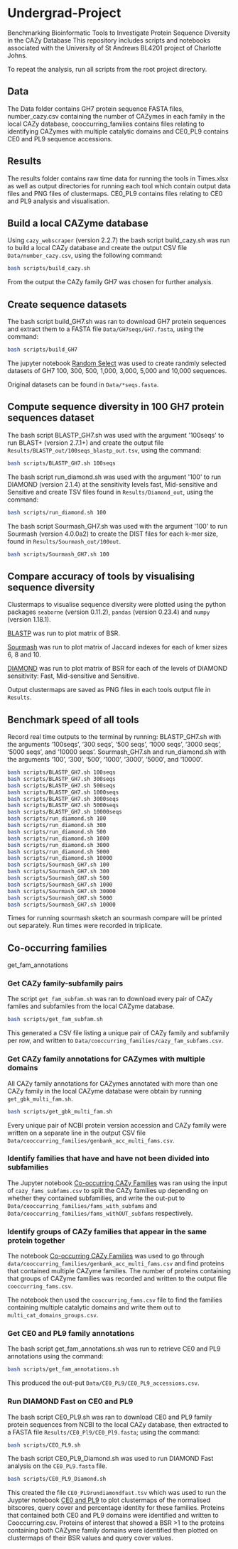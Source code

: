 # Undergrad-Project
Benchmarking Bioinformatic Tools to Investigate Protein Sequence Diversity in the CAZy Database
This repository includes scripts and notebooks associated with the University of St Andrews BL4201 project of Charlotte Johns.

To repeat the analysis, run all scripts from the root project directory.

## Data

The Data folder contains GH7 protein sequence FASTA files, number_cazy.csv containing the number of
CAZymes in each family in the local CAZy database, cooccurring_families contains files relating to
identifying CAZymes with multiple catalytic domains and CE0_PL9 contains CE0 and PL9 sequence 
accessions.

## Results

The results folder contains raw time data for running the tools in Times.xlsx as well as output 
directories for running each tool which contain output data files and PNG files of clustermaps. 
CE0_PL9 contains files relating to CE0 and PL9 analysis and visualisation.

## Build a local CAZyme database

Using `cazy_webscraper` (version 2.2.7) the bash script build_cazy.sh was run to build a local 
CAZy database and create the output CSV file `Data/number_cazy.csv`, using the following command:

```bash
bash scripts/build_cazy.sh
```

From the output the CAZy family GH7 was chosen for further analysis.

## Create sequence datasets

The bash script build_GH7.sh was ran to download GH7 protein sequences and extract them to a FASTA 
file `Data/GH7seqs/GH7.fasta`, using the command:

```bash
bash scripts/build_GH7
```

The jupyter notebook [Random Select](https://lottiej.github.io/Undergrad-Project/notebooks/Random_Select.html) was used to create randmly selected datasets of
GH7 100, 300, 500, 1,000, 3,000, 5,000 and 10,000 sequences.

Original datasets can be found in `Data/*seqs.fasta`.

## Compute sequence diversity in 100 GH7 protein sequences dataset

The bash script BLASTP_GH7.sh was used with the argument '100seqs' to run BLAST+ (version 2.7.1+) 
and create the output file `Results/BLASTP_out/100seqs_blastp_out.tsv`, using the command:

```bash
bash scripts/BLASTP_GH7.sh 100seqs
```

The bash script run_diamond.sh was used with the argument '100' to run DIAMOND (version 2.1.4) at 
the sensitivity levels fast, Mid-sensitive and Sensitive and create TSV files found in 
`Results/Diamond_out`, using the command:

```bash
bash scripts/run_diamond.sh 100
```

The bash script Sourmash_GH7.sh was used with the argument '100' to run Sourmash (version 4.0.0a2)
to create the DIST files for each k-mer size, found in `Results/Sourmash_out/100out`.

```bash
bash scripts/Sourmash_GH7.sh 100
```

## Compare accuracy of tools by visualising sequence diversity

Clustermaps to visualise sequence diversity were plotted using the python packages `seaborne` 
(version 0.11.2), `pandas` (version 0.23.4) and `numpy` (version 1.18.1).

[BLASTP](https://lottiej.github.io/Undergrad-Project/notebooks/BLASTP_Plot_GH7.html) was run to plot matrix of BSR.

[Sourmash](https://lottiej.github.io/Undergrad-Project/notebooks/Sourmash_Plot_GH7.html) was run to plot matrix of Jaccard indexes for each of kmer sizes
6, 8 and 10.

[DIAMOND](https://lottiej.github.io/Undergrad-Project/notebooks/Diamond_Plot_GH7.html) was run to plot matrix of BSR for each of the levels of DIAMOND
sensitivity: Fast, Mid-sensitive and Sensitive.

Output clustermaps are saved as PNG files in each tools output file in `Results`.

## Benchmark speed of all tools

Record real time outputs to the terminal by running:
BLASTP_GH7.sh with the arguments ‘100seqs’, ‘300 seqs’, ‘500 seqs’, ‘1000 seqs’, ‘3000 seqs’, 
‘5000 seqs’, and ‘10000 seqs’.
Sourmash_GH7.sh and run_diamond.sh  with the arguments ‘100’, ‘300’, ‘500’, ‘1000’, ‘3000’, ‘5000’,
and ‘10000’.

```bash
bash scripts/BLASTP_GH7.sh 100seqs
bash scripts/BLASTP_GH7.sh 300seqs
bash scripts/BLASTP_GH7.sh 500seqs
bash scripts/BLASTP_GH7.sh 1000seqs
bash scripts/BLASTP_GH7.sh 3000seqs
bash scripts/BLASTP_GH7.sh 5000seqs
bash scripts/BLASTP_GH7.sh 10000seqs
bash scripts/run_diamond.sh 100
bash scripts/run_diamond.sh 300
bash scripts/run_diamond.sh 500
bash scripts/run_diamond.sh 1000
bash scripts/run_diamond.sh 3000
bash scripts/run_diamond.sh 5000
bash scripts/run_diamond.sh 10000
bash scripts/Sourmash_GH7.sh 100
bash scripts/Sourmash_GH7.sh 300
bash scripts/Sourmash_GH7.sh 500
bash scripts/Sourmash_GH7.sh 1000
bash scripts/Sourmash_GH7.sh 30000
bash scripts/Sourmash_GH7.sh 5000
bash scripts/Sourmash_GH7.sh 10000
```

Times for running sourmash sketch an sourmash compare will be printed out separately.
Run times were recorded in triplicate.

## Co-occurring families
get_fam_annotations
### Get CAZy family-subfamily pairs

The script `get_fam_subfam.sh` was ran to download every pair of CAZy familes and subfamiles from 
the local CAZyme database.

```bash
bash scripts/get_fam_subfam.sh
```

This generated a CSV file listing a unique pair of CAZy family and subfamily per row, and written 
to `Data/cooccurring_families/cazy_fam_subfams.csv`.

### Get CAZy family annotations for CAZymes with multiple domains

All CAZy family annotations for CAZymes annotated with more than one CAZy family in the local 
CAZyme database were obtain by running `get_gbk_multi_fam.sh`.

```bash
bash scripts/get_gbk_multi_fam.sh
```

Every unique pair of NCBI protein version accession and CAZy family were written on a separate line
in the output CSV file `Data/cooccurring_families/genbank_acc_multi_fams.csv`.

### Identify families that have and have not been divided into subfamilies

The Jupyter notebook [Co-occurring CAZy Families](https://lottiej.github.io/Undergrad-Project/notebooks/identify_cooccuring_cazy_familes.html) was ran using the input of `cazy_fams_subfams.csv` to split the CAZy families up 
depending on whether they contained subfamilies, and write the out-put to 
`Data/cooccurring_families/fams_with_subfams` and `Data/cooccurring_families/fams_withOUT_subfams` 
respectively.

### Identify groups of CAZy families that appear in the same protein together

The notebook [Co-occurring CAZy Families](https://lottiej.github.io/Undergrad-Project/notebooks/identify_cooccuring_cazy_familes.html) was used to go through 
`data/cooccurring_families/genbank_acc_multi_fams.csv` and find proteins that contained multiple 
CAZyme families. The number of proteins containing that groups of CAZyme families was recorded 
and written to the output file `cooccurring_fams.csv`.

The notebook then used the `cooccurring_fams.csv` file to find the families containing multiple 
catalytic domains and write them out to `multi_cat_domains_groups.csv`.

### Get CE0 and PL9 family annotations

The bash script get_fam_annotations.sh was run to retrieve CE0 and PL9 annotations using the command:

```bash
bash scripts/get_fam_annotations.sh
```

This produced the out-put `Data/CE0_PL9/CE0_PL9_accessions.csv`.

### Run DIAMOND Fast on CE0 and PL9

The bash script CE0_PL9.sh was ran to download CE0 and PL9 family protein sequences from NCBI to the 
local CAZy database, then extracted to a FASTA file `Results/CE0_Pl9/CE0_Pl9.fasta`; using the 
command:

```bash
bash scripts/CEO_PL9.sh
```

The bash script CE0_PL9_Diamond.sh was used to run DIAMOND Fast analysis on the `CE0_PL9.fasta` file.

```bash
bash scripts/CE0_PL9_Diamond.sh
```

This created the file `CE0_PL9rundiamondfast.tsv` which was used to run the Juypter notebook 
[CE0 and PL9](https://lottiej.github.io/Undergrad-Project/notebooks/CE0_PL9.html) to plot clustermaps of the normalised bitscores, query cover and percentage 
identity for these families. Proteins that contained both CE0 and PL9 domains were identified and 
written to Cooccurring.csv. Proteins of interest that showed a BSR >1 to the proteins containing 
both CAZyme family domains were identified then plotted on clustermaps of their BSR values and query cover values.
